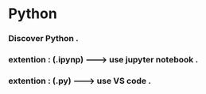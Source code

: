 <a  href="https://cdn.jsdelivr.net/gh/devicons/devicon/icons/python/python-original.svg"></a> 
# Python
### Discover Python .
### extention : (.ipynp) ---> use jupyter notebook .
### extention : (.py) ---> use VS code .
